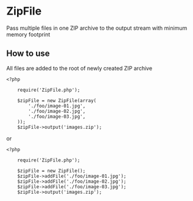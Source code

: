 ZipFile
=======

Pass multiple files in one ZIP archive to the output stream with minimum memory footprint


How to use
----------

All files are added to the root of newly created ZIP archive

    <?php
    
        require('ZipFile.php');
    
        $zipFile = new ZipFile(array(
            './foo/image-01.jpg',
            './foo/image-02.jpg',
            './foo/image-03.jpg',
        ));
        $zipFile->output('images.zip');

or

    <?php
    
        require('ZipFile.php');
        
        $zipFile = new ZipFile();
        $zipFile->addFile('./foo/image-01.jpg');
        $zipFile->addFile('./foo/image-02.jpg');
        $zipFile->addFile('./foo/image-03.jpg');
        $zipFile->output('images.zip');
